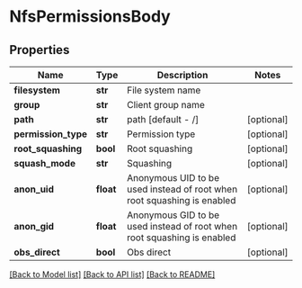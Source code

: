 # NfsPermissionsBody

## Properties
Name | Type | Description | Notes
------------ | ------------- | ------------- | -------------
**filesystem** | **str** | File system name | 
**group** | **str** | Client group name | 
**path** | **str** | path [default -  /] | [optional] 
**permission_type** | **str** | Permission type | [optional] 
**root_squashing** | **bool** | Root squashing | [optional] 
**squash_mode** | **str** | Squashing | [optional] 
**anon_uid** | **float** | Anonymous UID to be used instead of root when root squashing is enabled | [optional] 
**anon_gid** | **float** | Anonymous GID to be used instead of root when root squashing is enabled | [optional] 
**obs_direct** | **bool** | Obs direct | [optional] 

[[Back to Model list]](../README.md#documentation-for-models) [[Back to API list]](../README.md#documentation-for-api-endpoints) [[Back to README]](../README.md)

